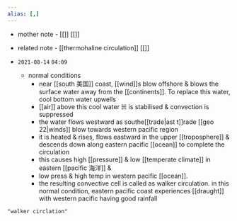 ```yaml
---
alias: [,]
---
```

- mother note - [[]] [[]]
- related note - [[thermohaline circulation]] [[]]

- `2021-08-14`  `04:09`
	- normal conditions
		- near [[south 美国]] coast, [[wind]]s blow offshore & blows the surface water away from the [[continents]]. To replace this water, cool bottom water upwells
		- [[air]] above this cool water ☵ is stabilised & convection is suppressed
		- the water flows westward as southe[[trade|ast t]]rade [[geo 22|winds]] blow towards western pacific region
		- it is heated & rises, flows eastward in the upper [[troposphere]] & descends down along eastern pacific [[ocean]] to complete the circulation
		- this causes high [[pressure]] & low [[temperate climate]] in eastern [[pacific 海洋]] &
		- low press & high temp in western pacific [[ocean]].
		- the resulting convective cell is called as walker circulation. in this normal condition, eastern pacific coast experiences [[draught]] with western pacific having good rainfall 

```query
"walker circlation"
```